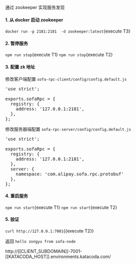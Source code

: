 通过 zookeeper 实现服务发现

#### 1. 从 docker 启动 zookeeper

`docker run -p 2181:2181  -d zookeeper:latest`{execute T3}


#### 2. 暂停服务

`npm run stop`{execute T1}
`npm run stop`{execute T2}

#### 3. 配置 zk 地址

修改客户端配置 `sofa-rpc-client/config/config.default.js`

<pre class="file" data-filename="sofa-rpc-client/config/config.default.js" data-target="replace">
'use strict';

exports.sofaRpc = {
  registry: {
    address: '127.0.0.1:2181',
  },
};
</pre>

修改服务器端配置 `sofa-rpc-server/config/config.default.js`

<pre class="file" data-filename="sofa-rpc-server/config/config.default.js" data-target="replace">
'use strict';

exports.sofaRpc = {
  registry: {
    address: '127.0.0.1:2181',
  },
  server: {
    namespace: 'com.alipay.sofa.rpc.protobuf'
  },
};
</pre>

#### 4. 重启服务

`npm run start`{execute T1}
`npm run start`{execute T2}


#### 5. 验证

`curl http://127.0.0.1:7001`{{execute T2}}

返回 `hello zongyu from sofa-node`

http://[[CLIENT_SUBDOMAIN]]-7001-[[KATACODA_HOST]].environments.katacoda.com/
